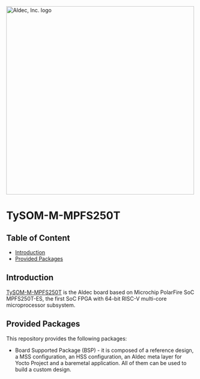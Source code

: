 <a href="https://www.aldec.com/en">
  <img src="https://www.aldec.com/files/file/Aldec_Crescent_rgb_sm.png" width="500" alt="Aldec, Inc. logo" />
</a>

# TySOM-M-MPFS250T

## Table of Content
- [Introduction](#introduction)
- [Provided Packages](#provided-packages)

## Introduction <a name="introduction"/>
[TySOM-M-MPFS250T](https://www.aldec.com/en/products/emulation/tysom_boards/polarfire_microchip/tysom_m_mpfs250) is the Aldec board based on Microchip PolarFire SoC MPFS250T-ES, the first SoC FPGA with 64-bit RISC-V multi-core microprocessor subsystem.


## Provided Packages <a name="provided-packages"/>
This repository provides the following packages:

- Board Supported Package (BSP) - it is composed of a reference design, a MSS configuration, an HSS configuration, an Aldec meta layer for Yocto Project and a baremetal application. All of them can be used to build a custom design.
